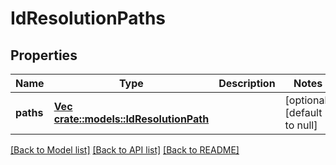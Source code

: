 # IdResolutionPaths

## Properties
Name | Type | Description | Notes
------------ | ------------- | ------------- | -------------
**paths** | [**Vec <crate::models::IdResolutionPath>**](IdResolutionPath.md) |  | [optional] [default to null]

[[Back to Model list]](../README.md#documentation-for-models) [[Back to API list]](../README.md#documentation-for-api-endpoints) [[Back to README]](../README.md)



